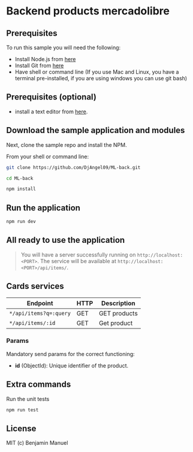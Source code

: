 # Backend products mercadolibre

## Prerequisites

To run this sample you will need the following:

* Install Node.js from [here](http://nodejs.org)
* Install Git from [here](https://git-scm.com/downloads)
* Have shell or command line (If you use Mac and Linux, you have a terminal pre-installed, if you are using windows you can use git bash)

## Prerequisites (optional)

* install a text editor from [here](https://code.visualstudio.com/download).

## Download the sample application and modules

Next, clone the sample repo and install the NPM.

From your shell or command line:

```bash
git clone https://github.com/DjAngel09/ML-back.git

cd ML-back

npm install
```

## Run the application

```bash
npm run dev
```

## All ready to use the application

> You will have a server successfully running on `http://localhost:<PORT>`.
> The service will be available at `http://localhost:<PORT>/api/items/`.

## Cards services

| Endpoint | HTTP | Description |
| --- | --- | ---|
| `*/api/items?q=:query` | GET | GET products
| `*/api/items/:id` | GET | Get product

### Params

Mandatory send params for the correct functioning:

* **id** (ObjectId): Unique identifier of the product.

## Extra commands

Run the unit tests

```bash
npm run test
```

## License

MIT (c) Benjamin Manuel
